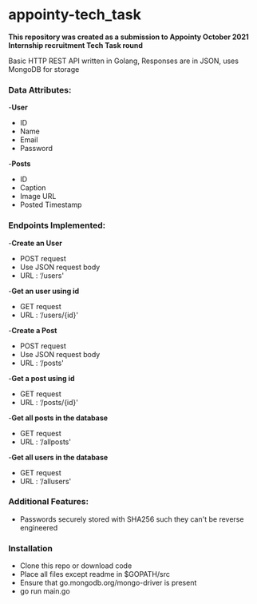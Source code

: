 # appointy-tech_task

**This repository was created as a submission to Appointy October 2021 Internship recruitment Tech Task round**
   
 Basic HTTP REST API written in Golang, Responses are in JSON, uses MongoDB for storage 
 
 ### Data Attributes: ###
  -**User**
   * ID
   * Name
   * Email
   * Password
   
  -**Posts**
   * ID
   * Caption
   * Image URL
   * Posted Timestamp 
   
 ### Endpoints Implemented: ###
 
 -**Create an User**
   * POST request
   * Use JSON request body
   * URL : ‘/users'
   
 -**Get an user using id**
   * GET request
   * URL : ‘/users/{id}'
   
 -**Create a Post**
   * POST request
   * Use JSON request body
   * URL : ‘/posts'  
   
 -**Get a post using id**
   * GET request
   * URL : ‘/posts/{id}'
   
  -**Get all posts in the database**
   * GET request
   * URL : ‘/allposts'
   
  -**Get all users in the database**
   * GET request
   * URL : ‘/allusers' 


 
 ### Additional Features: ###
  * Passwords securely stored with SHA256 such they can't be reverse engineered

 ### Installation  ###
  * Clone this repo or download code
  * Place all files except readme in $GOPATH/src
  * Ensure that go.mongodb.org/mongo-driver is present
  * go run main.go
